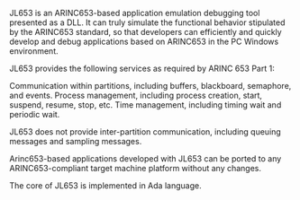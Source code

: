 JL653 is an ARINC653-based application emulation debugging tool presented as a DLL. It can truly simulate the functional behavior stipulated by the ARINC653 standard, so that developers can efficiently and quickly develop and debug applications based on ARINC653 in the PC Windows environment.

JL653 provides the following services as required by ARINC 653 Part 1:

Communication within partitions, including buffers, blackboard, semaphore, and events.
Process management, including process creation, start, suspend, resume, stop, etc.
Time management, including timing wait and periodic wait.

JL653 does not provide inter-partition communication, including queuing messages and sampling messages.

Arinc653-based applications developed with JL653 can be ported to any ARINC653-compliant target machine platform without any changes.

The core of JL653 is implemented in Ada language.
